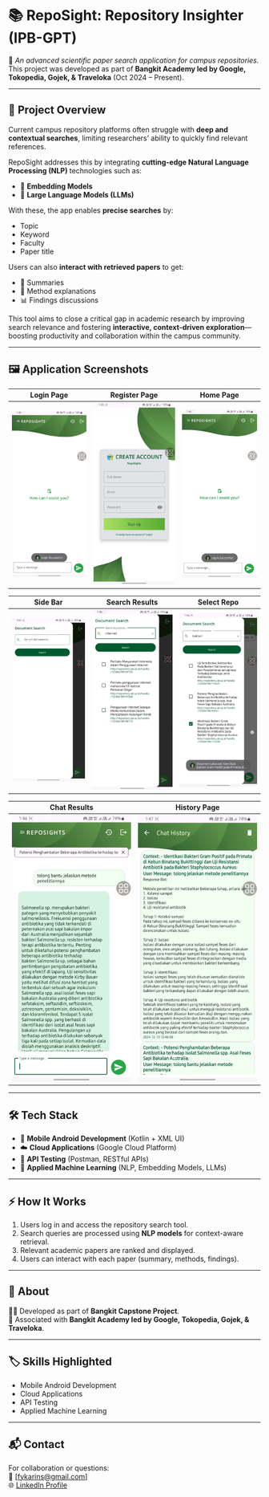 # 📚 RepoSight: Repository Insighter (IPB-GPT)

🚀 *An advanced scientific paper search application for campus repositories.*  
This project was developed as part of **Bangkit Academy led by Google, Tokopedia, Gojek, & Traveloka** (Oct 2024 – Present).

---

## 🌟 Project Overview
Current campus repository platforms often struggle with **deep and contextual searches**, limiting researchers’ ability to quickly find relevant references.  

RepoSight addresses this by integrating **cutting-edge Natural Language Processing (NLP)** technologies such as:
- 🔎 **Embedding Models**  
- 🤖 **Large Language Models (LLMs)**  

With these, the app enables **precise searches** by:
- Topic  
- Keyword  
- Faculty  
- Paper title  

Users can also **interact with retrieved papers** to get:
- 📄 Summaries  
- 🔬 Method explanations  
- 📊 Findings discussions  

This tool aims to close a critical gap in academic research by improving search relevance and fostering **interactive, context-driven exploration**—boosting productivity and collaboration within the campus community.

---

## 🖼️ Application Screenshots

| Login Page | Register Page | Home Page |
|-----------|---------------|---------------|
| ![Login](assets/app_home_page.jpg) | ![Register](assets/app_register_page.jpg) | ![Home](assets/app_home_page.jpg) |

| Side Bar | Search Results | Select Repo |
|------------|---------------|----------|
| ![Sidebar](assets/app_sidebar_page.jpg) | ![Search](assets/app_search_page.jpg) | ![Select](assets/app_select_page.jpg) |

| Chat Results | History Page |
|------------|---------------|
| ![Chat](assets/app_chat_page.jpg) | ![History](assets/app_history_page.jpg) |
---

## 🛠️ Tech Stack
- 📱 **Mobile Android Development** (Kotlin + XML UI)  
- ☁️ **Cloud Applications** (Google Cloud Platform)  
- 🔗 **API Testing** (Postman, RESTful APIs)  
- 🤖 **Applied Machine Learning** (NLP, Embedding Models, LLMs)  

---

## ⚡ How It Works
1. Users log in and access the repository search tool.  
2. Search queries are processed using **NLP models** for context-aware retrieval.  
3. Relevant academic papers are ranked and displayed.  
4. Users can interact with each paper (summary, methods, findings).  

---

## 📌 About
👨‍💻 Developed as part of **Bangkit Capstone Project**.  
📍 Associated with **Bangkit Academy led by Google, Tokopedia, Gojek, & Traveloka**.  

---

## 🏷️ Skills Highlighted
- Mobile Android Development  
- Cloud Applications  
- API Testing  
- Applied Machine Learning  

---

## 📬 Contact
For collaboration or questions:  
📧 [fykarins@gmail.com]  
🌐 [LinkedIn Profile](https://linkedin.com/in/fykarins01)  
